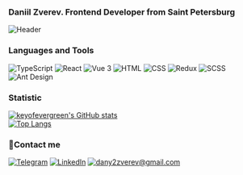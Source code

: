 ### Daniil Zverev. Frontend Developer from Saint Petersburg
![Header](https://github.com/keyofevergreen/keyofevergreen/blob/main/assets/69e6f674d4ab40834c31493d21d9560c.gif)

### Languages and Tools
![TypeScript](https://img.shields.io/badge/-TypeScript-3E3E3E?style=for-the-badge&logo=TypeScript&logoColor=4DB669)
![React](https://img.shields.io/badge/-React-3E3E3E?style=for-the-badge&logo=React&logoColor=4DB669)
![Vue 3](https://img.shields.io/badge/-Vue3-3E3E3E?style=for-the-badge&logo=Vue.js&logoColor=4DB669)
![HTML](https://img.shields.io/badge/-HTML-3E3E3E?style=for-the-badge&logo=HTML5&logoColor=3E80C6)
![CSS](https://img.shields.io/badge/-CSS-3E3E3E?style=for-the-badge&logo=CSS3&logoColor=3E80C6)
![Redux](https://img.shields.io/badge/-Redux-3E3E3E?style=for-the-badge&logo=Redux&logoColor=3E80C6)
![SCSS](https://img.shields.io/badge/-SCSS-3E3E3E?style=for-the-badge&logo=SASS&logoColor=3E80C6)
![Ant Design](https://img.shields.io/badge/-AntDesign-3E3E3E?style=for-the-badge&logo=Ant-Design&logoColor=3E80C6)

### Statistic
[![keyofevergreen's GitHub stats](https://github-readme-stats.vercel.app/api?username=keyofevergreen&theme=dark&hide=prs,issues)](https://github.com/anuraghazra/github-readme-stats)\
[![Top Langs](https://github-readme-stats.vercel.app/api/top-langs/?username=keyofevergreen&exclude_repo=layout-designer-project-lvl1,layout-designer-project-lvl2&layout=compact&theme=dark)](https://github.com/anuraghazra/github-readme-stats)
### 🤙Contact me
[![Telegram](https://img.shields.io/badge/-Telegram-5599FF?style=for-the-badge&logo=Telegram&logoColor=FFFFFF)](https://t.me/keyofevergreen)
[![LinkedIn](https://img.shields.io/badge/-LinkedIn-5599FF?style=for-the-badge&logo=LinkedIn&logoColor=FFFFFF)](https://www.linkedin.cn/in/dan-zverev-33841b215)
[![dany2zverev@gmail.com](https://img.shields.io/badge/-dany2zverev&#64;gmail&#46;com-5599FF?style=for-the-badge&logo=Gmail&logoColor=FFFFFF)](mailto:dany2zverev@gmail.com)

